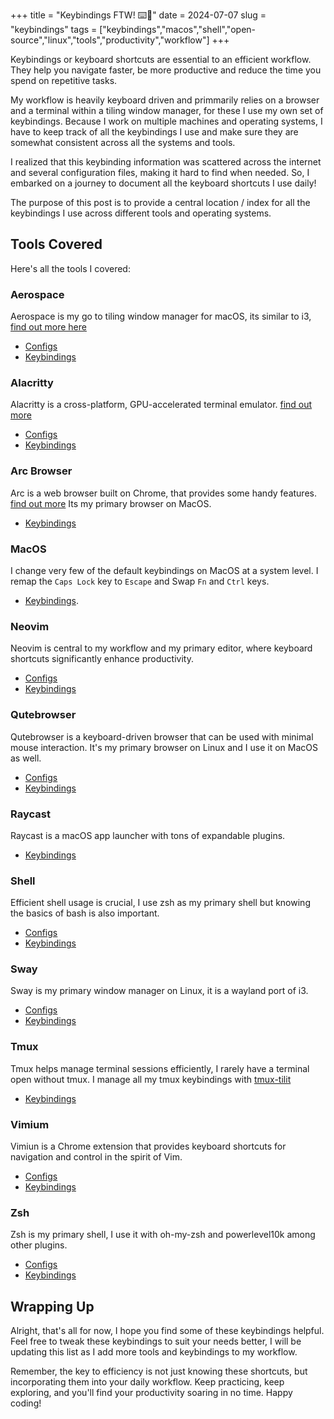 +++
title = "Keybindings FTW! ⌨️🥂"
date = 2024-07-07
slug = "keybindings"
tags = ["keybindings","macos","shell","open-source","linux","tools","productivity","workflow"]
+++

Keybindings or keyboard shortcuts are essential to an efficient workflow.
They help you navigate faster, be more productive and reduce the time you spend on repetitive tasks.

My workflow is heavily keyboard driven and primmarily relies on a browser and a terminal within a tiling window manager, for these I use my own set of keybindings. Because I work on multiple machines and operating systems, I have to keep track of all the keybindings I use and make sure they are somewhat consistent across all the systems and tools.

I realized that this keybinding information was scattered across the internet and several configuration files, making it hard to find when needed. So, I embarked on a journey to document all the keyboard shortcuts I use daily!

The purpose of this post is to provide a central location / index for all the keybindings I use across different tools and operating systems.

## Tools Covered

Here's all the tools I covered:

### Aerospace

Aerospace is my go to tiling window manager for macOS, its similar to i3, [find out more here](https://github.com/nikitabobko/AeroSpace)

- [Configs](https://github.com/2KAbhishek/mac2k/blob/main/config/aerospace/aerospace.toml)
- [Keybindings](https://github.com/2KAbhishek/mac2k/blob/main/docs/aerospace.md)

### Alacritty

Alacritty is a cross-platform, GPU-accelerated terminal emulator. [find out more](https://github.com/alacritty/alacritty)

- [Configs](https://github.com/2KAbhishek/dots2k/tree/main/config/alacritty)
- [Keybindings](https://github.com/2KAbhishek/dots2k/tree/main/docs/alacritty.md)

### Arc Browser

Arc is a web browser built on Chrome, that provides some handy features. [find out more](https://arc.net/)
Its my primary browser on MacOS.

- [Keybindings](https://github.com/2KAbhishek/mac2k/blob/main/docs/arc.md)

### MacOS

I change very few of the default keybindings on MacOS at a system level.
I remap the `Caps Lock` key to `Escape` and Swap `Fn` and `Ctrl` keys.

- [Keybindings](https://github.com/2KAbhishek/mac2k/blob/main/docs/macos.md).

### Neovim

Neovim is central to my workflow and my primary editor, where keyboard shortcuts significantly enhance productivity.

- [Configs](https://github.com/2kabhishek/nvim2k)
- [Keybindings](https://github.com/2KAbhishek/nvim2k/blob/main/docs/keybindings.md)

### Qutebrowser

Qutebrowser is a keyboard-driven browser that can be used with minimal mouse interaction.
It's my primary browser on Linux and I use it on MacOS as well.

- [Configs](https://github.com/2kabhishek/qute2k)
- [Keybindings](https://github.com/2KAbhishek/qute2k/blob/main/docs/keybindings.md)

### Raycast

Raycast is a macOS app launcher with tons of expandable plugins.

- [Keybindings](https://github.com/2KAbhishek/mac2k/blob/main/docs/raycast.md)

### Shell

Efficient shell usage is crucial, I use zsh as my primary shell but knowing the basics of bash is also important.

- [Configs](https://github.com/2KAbhishek/dots2k/tree/main/config/shell)
- [Keybindings](https://github.com/2KAbhishek/dots2k/blob/main/docs/shell.md)

### Sway

Sway is my primary window manager on Linux, it is a wayland port of i3.

- [Configs](https://github.com/2kabhishek/sway2k)
- [Keybindings](https://github.com/2KAbhishek/sway2k/blob/main/docs/keybindings.md)

### Tmux

Tmux helps manage terminal sessions efficiently, I rarely have a terminal open without tmux.
I manage all my tmux keybindings with [tmux-tilit](https://github.com/2KAbhishek/tmux-tilit)

- [Keybindings](https://github.com/2KAbhishek/tmux-tilit/blob/main/docs/keybindings.md)

### Vimium

Vimiun is a Chrome extension that provides keyboard shortcuts for navigation and control in the spirit of Vim.

- [Configs](https://github.com/2KAbhishek/dots2k/tree/main/config/vimium.json)
- [Keybindings](https://github.com/2KAbhishek/dots2k/blob/main/docs/vimium.md)

### Zsh

Zsh is my primary shell, I use it with oh-my-zsh and powerlevel10k among other plugins.

- [Configs](https://github.com/2KAbhishek/dots2k/tree/main/config/zsh/keys.zsh)
- [Keybindings](https://github.com/2KAbhishek/dots2k/blob/main/docs/zsh.md)

## Wrapping Up

Alright, that's all for now, I hope you find some of these keybindings helpful.
Feel free to tweak these keybindings to suit your needs better, I will be updating this list as I add more tools and keybindings to my workflow.

Remember, the key to efficiency is not just knowing these shortcuts, but incorporating them into your daily workflow.
Keep practicing, keep exploring, and you'll find your productivity soaring in no time. Happy coding!
